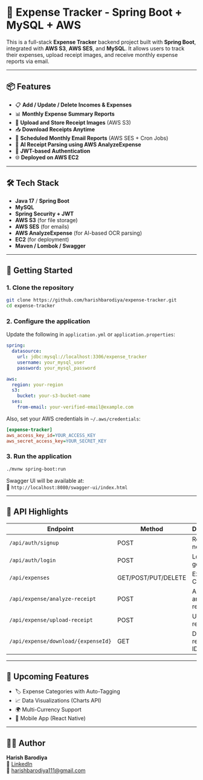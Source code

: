 
# 💸 Expense Tracker - Spring Boot + MySQL + AWS

This is a full-stack **Expense Tracker** backend project built with **Spring Boot**, integrated with **AWS S3**, **AWS SES**, and **MySQL**. It allows users to track their expenses, upload receipt images, and receive monthly expense reports via email.

---

## 📦 Features

- 📋 **Add / Update / Delete Incomes & Expenses**
- 📊 **Monthly Expense Summary Reports**
- 🧾 **Upload and Store Receipt Images** (AWS S3)
- 📥 **Download Receipts Anytime**
- 📅 **Scheduled Monthly Email Reports** (AWS SES + Cron Jobs)
- 🧠 **AI Receipt Parsing using AWS AnalyzeExpense**
- 🔐 **JWT-based Authentication**
- 🌐 **Deployed on AWS EC2**

---

## 🛠 Tech Stack

- **Java 17** / **Spring Boot**
- **MySQL**
- **Spring Security + JWT**
- **AWS S3** (for file storage)
- **AWS SES** (for emails)
- **AWS AnalyzeExpense** (for AI-based OCR parsing)
- **EC2** (for deployment)
- **Maven / Lombok / Swagger**

---

## 🚀 Getting Started

### 1. Clone the repository

```bash
git clone https://github.com/harishbarodiya/expense-tracker.git
cd expense-tracker
```

### 2. Configure the application

Update the following in `application.yml` or `application.properties`:

```yaml
spring:
  datasource:
    url: jdbc:mysql://localhost:3306/expense_tracker
    username: your_mysql_user
    password: your_mysql_password

aws:
  region: your-region
  s3:
    bucket: your-s3-bucket-name
  ses:
    from-email: your-verified-email@example.com
```

Also, set your AWS credentials in `~/.aws/credentials`:

```ini
[expense-tracker]
aws_access_key_id=YOUR_ACCESS_KEY
aws_secret_access_key=YOUR_SECRET_KEY
```

### 3. Run the application

```bash
./mvnw spring-boot:run
```

Swagger UI will be available at:  
📍 `http://localhost:8080/swagger-ui/index.html`

---

## 🧪 API Highlights

| Endpoint | Method | Description |
|---------|--------|-------------|
| `/api/auth/signup` | POST | Register a new user |
| `/api/auth/login` | POST | Login and get JWT |
| `/api/expenses` | GET/POST/PUT/DELETE | Expense CRUD |
| `/api/expense/analyze-receipt` | POST | Analyze and parse a receipt |
| `/api/expense/upload-receipt` | POST | Upload a receipt |
| `/api/expense/download/{expenseId}` | GET | Download receipt by ID |

---

## 📆 Upcoming Features

- 🏷️ Expense Categories with Auto-Tagging
- 📈 Data Visualizations (Charts API)
- 🌍 Multi-Currency Support
- 📱 Mobile App (React Native)

---

## 👨‍💻 Author

**Harish Barodiya**  
🔗 [LinkedIn](https://www.linkedin.com/in/harishbarodiya)  
📧 harishbarodiya111@gmail.com
